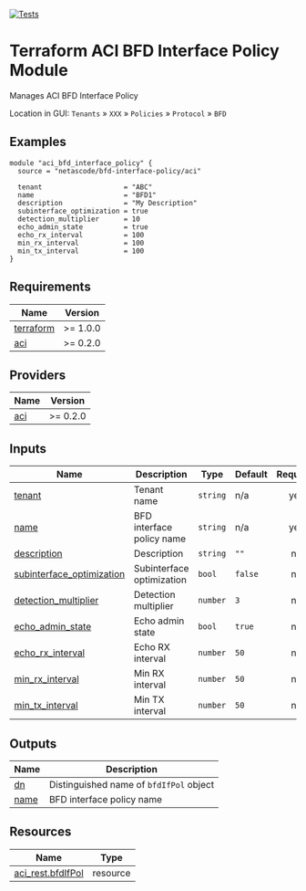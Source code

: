 <!-- BEGIN_TF_DOCS -->
[![Tests](https://github.com/netascode/terraform-aci-bfd-interface-policy/actions/workflows/test.yml/badge.svg)](https://github.com/netascode/terraform-aci-bfd-interface-policy/actions/workflows/test.yml)

# Terraform ACI BFD Interface Policy Module

Manages ACI BFD Interface Policy

Location in GUI:
`Tenants` » `XXX` » `Policies` » `Protocol` » `BFD`

## Examples

```hcl
module "aci_bfd_interface_policy" {
  source = "netascode/bfd-interface-policy/aci"

  tenant                    = "ABC"
  name                      = "BFD1"
  description               = "My Description"
  subinterface_optimization = true
  detection_multiplier      = 10
  echo_admin_state          = true
  echo_rx_interval          = 100
  min_rx_interval           = 100
  min_tx_interval           = 100
}

```

## Requirements

| Name | Version |
|------|---------|
| <a name="requirement_terraform"></a> [terraform](#requirement\_terraform) | >= 1.0.0 |
| <a name="requirement_aci"></a> [aci](#requirement\_aci) | >= 0.2.0 |

## Providers

| Name | Version |
|------|---------|
| <a name="provider_aci"></a> [aci](#provider\_aci) | >= 0.2.0 |

## Inputs

| Name | Description | Type | Default | Required |
|------|-------------|------|---------|:--------:|
| <a name="input_tenant"></a> [tenant](#input\_tenant) | Tenant name | `string` | n/a | yes |
| <a name="input_name"></a> [name](#input\_name) | BFD interface policy name | `string` | n/a | yes |
| <a name="input_description"></a> [description](#input\_description) | Description | `string` | `""` | no |
| <a name="input_subinterface_optimization"></a> [subinterface\_optimization](#input\_subinterface\_optimization) | Subinterface optimization | `bool` | `false` | no |
| <a name="input_detection_multiplier"></a> [detection\_multiplier](#input\_detection\_multiplier) | Detection multiplier | `number` | `3` | no |
| <a name="input_echo_admin_state"></a> [echo\_admin\_state](#input\_echo\_admin\_state) | Echo admin state | `bool` | `true` | no |
| <a name="input_echo_rx_interval"></a> [echo\_rx\_interval](#input\_echo\_rx\_interval) | Echo RX interval | `number` | `50` | no |
| <a name="input_min_rx_interval"></a> [min\_rx\_interval](#input\_min\_rx\_interval) | Min RX interval | `number` | `50` | no |
| <a name="input_min_tx_interval"></a> [min\_tx\_interval](#input\_min\_tx\_interval) | Min TX interval | `number` | `50` | no |

## Outputs

| Name | Description |
|------|-------------|
| <a name="output_dn"></a> [dn](#output\_dn) | Distinguished name of `bfdIfPol` object |
| <a name="output_name"></a> [name](#output\_name) | BFD interface policy name |

## Resources

| Name | Type |
|------|------|
| [aci_rest.bfdIfPol](https://registry.terraform.io/providers/netascode/aci/latest/docs/resources/rest) | resource |
<!-- END_TF_DOCS -->